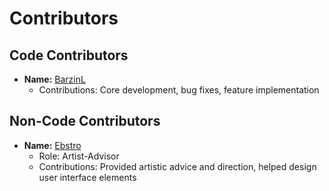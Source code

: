 # Contributors

## Code Contributors

- **Name:** [BarzinL](https://github.com/BarzinL)
  - Contributions: Core development, bug fixes, feature implementation

## Non-Code Contributors

- **Name:** [Ebstro](https://github.com/Ebstro)
  - Role: Artist-Advisor
  - Contributions: Provided artistic advice and direction, helped design user interface elements

